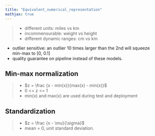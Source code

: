 ```yaml
---
title: "Equivalent_numerical_representation"
mathjax: true
---
```


> - different units: miles vs km
> - incommensurable: weight vs height
> - different dynamic ranges: cm vs km 
- outlier sensitive: an outlier 10 times larger than the 2nd will squeeze min-max to [0, 0.1]
- quality guarantee on pipeline instead of these models.

## Min-max normalization
> - $z = \frac {x - min(x)}{max(x) - min(x)}$
> -  0 <= z <= 1
> - min(x) and max(x) are used during test and deployment
## Standardization
> - $z = \frac {x - \mu}{\sigma}$
> - mean = 0, unit standard deviation.